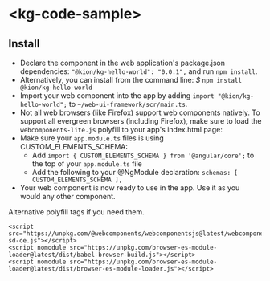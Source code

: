 &lt;kg-code-sample&gt;
====

Install
----

* Declare the component in the web application's package.json dependencies:  `"@kion/kg-hello-world": "0.0.1",` and run `npm install`.
* Alternatively, you can install from the command line: *$* `npm install @kion/kg-hello-world`
* Import your web component into the app by adding `import "@kion/kg-hello-world";` to `~/web-ui-framework/scr/main.ts`.
* Not all web browsers (like Firefox) support web components natively.  To support all evergreen browsers (including Firefox), make sure to load the `webcomponents-lite.js` polyfill to your app's index.html page: <script src="https://cdnjs.cloudflare.com/ajax/libs/webcomponentsjs/1.0.22/webcomponents-lite.js"></script>
* Make sure your `app.module.ts` files is using CUSTOM_ELEMENTS_SCHEMA:
  * Add `import { CUSTOM_ELEMENTS_SCHEMA } from '@angular/core';` to the top of your `app.module.ts` file
  * Add the following to your @NgModule declaration:
    `schemas: [
        CUSTOM_ELEMENTS_SCHEMA
    ],`
* Your web component is now ready to use in the app. Use it as you would any other component.

Alternative polyfill tags if you need them.

```
<script src="https://unpkg.com/@webcomponents/webcomponentsjs@latest/webcomponents-sd-ce.js"></script>
<script nomodule src="https://unpkg.com/browser-es-module-loader@latest/dist/babel-browser-build.js"></script>
<script nomodule src="https://unpkg.com/browser-es-module-loader@latest/dist/browser-es-module-loader.js"></script>
```

